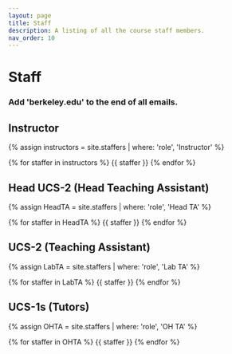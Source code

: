 ```yaml
---
layout: page
title: Staff
description: A listing of all the course staff members.
nav_order: 10
---
```


# Staff
### Add 'berkeley.edu' to the end of all emails.

## Instructor

{% assign instructors = site.staffers | where: 'role', 'Instructor' %}
<div class="role">
  {% for staffer in instructors %}
  {{ staffer }}
  {% endfor %}
</div>

## Head UCS-2 (Head Teaching Assistant)

{% assign HeadTA = site.staffers | where: 'role', 'Head TA' %}
<div class="role">
  {% for staffer in HeadTA %}
  {{ staffer }}
  {% endfor %}
</div>

## UCS-2 (Teaching Assistant)

{% assign LabTA = site.staffers | where: 'role', 'Lab TA' %}
<div class="role">
  {% for staffer in LabTA %}
  {{ staffer }}
  {% endfor %}
</div>

## UCS-1s (Tutors)

{% assign OHTA = site.staffers | where: 'role', 'OH TA' %}
<div class="role">
  {% for staffer in OHTA %}
  {{ staffer }}
  {% endfor %}
</div>
